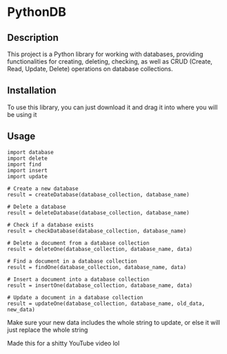 # PythonDB

## Description

This project is a Python library for working with databases, providing functionalities for creating, deleting, checking, as well as CRUD (Create, Read, Update, Delete) operations on database collections.

## Installation

To use this library, you can just download it and drag it into where you will be using it

## Usage

```
import database
import delete
import find
import insert
import update

# Create a new database
result = createDatabase(database_collection, database_name)

# Delete a database
result = deleteDatabase(database_collection, database_name)

# Check if a database exists
result = checkDatabase(database_collection, database_name)

# Delete a document from a database collection
result = deleteOne(database_collection, database_name, data)

# Find a document in a database collection
result = findOne(database_collection, database_name, data)

# Insert a document into a database collection
result = insertOne(database_collection, database_name, data)

# Update a document in a database collection
result = updateOne(database_collection, database_name, old_data, new_data)
```

Make sure your new data includes the whole string to update, or else it will just replace the whole string

Made this for a shitty YouTube video lol
